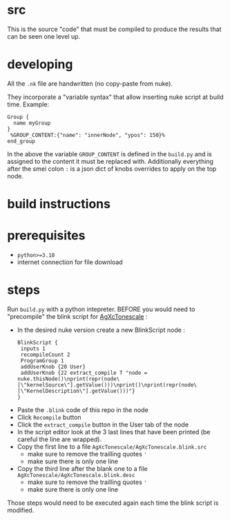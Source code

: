 # src

This is the source "code" that must be compiled to produce the results that can
be seen one level up.

# developing

All the `.nk` file are handwritten (no copy-paste from nuke).

They incorporate a "variable syntax" that allow inserting nuke script at build
time. Example:
```
Group {
  name myGroup
}
 %GROUP_CONTENT:{"name": "innerNode", "ypos": 150}%
end_group
```
In the above the variable `GROUP_CONTENT` is defined in the `build.py` and
is assigned to the content it must be replaced with. Additionally everything after
the smei colon `:` is a json dict of knobs overrides to apply on the top node.


# build instructions

# prerequisites

* `python>=3.10`
* internet connection for file download

# steps

Run `build.py` with a python intepreter. BEFORE you would need to "precompile"
the blink script for [AgXcTonescale](AgXcTonescale) :

- In the desired nuke version create a new BlinkScript node :
    ```
    BlinkScript {
     inputs 1
     recompileCount 2
     ProgramGroup 1
     addUserKnob {20 User}
     addUserKnob {22 extract_compile T "node = nuke.thisNode()\nprint(repr(node\[\"kernelSource\"].getValue()))\nprint()\nprint(repr(node\[\"KernelDescription\"].getValue()))"}
    }
    ```
- Paste the `.blink` code of this repo in the node
- Click `Recompile` button
- Click the `extract_compile` button in the User tab of the node
- In the script editor look at the 3 last lines that have been printed (be careful the
 line are wrapped).
- Copy the first line to a file `AgXcTonescale/AgXcTonescale.blink.src`
  * make sure to remove the trailling quotes `'`
  * make sure there is only one line
- Copy the third line after the blank one to a file `AgXcTonescale/AgXcTonescale.blink.desc`
  * make sure to remove the trailling quotes `'`
  * make sure there is only one line

Those steps would need to be executed again each time the blink script is modified.